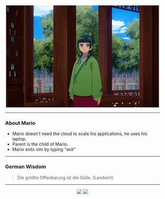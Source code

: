 <p align="center">
  <img src="assets/maomao.gif" />
</p>

---

### About Mario
- Mario doesn't need the cloud to scale his applications, he uses his laptop.
- Parent is the child of Mario.
- Mario exits vim by typing "exit"

---

### German Wisdom
> Die größte Offenbarung ist die Gülle. (Landwirt)

---

<p align="center">
  <a>
    <img height="180em" src="https://github-readme-stats-eight-theta.vercel.app/api?username=Torfkopp&show_icons=true&theme=dark&include_all_commits=true&count_private=true"/>
  </a>
  <a href="https://github.com/Torfkopp?tab=repositories">
    <img height="180em" src="https://github-readme-stats-eight-theta.vercel.app/api/top-langs/?username=torfkopp&layout=compact&theme=dark&langs_count=8&hide=java"/>
  </a>
</p>
